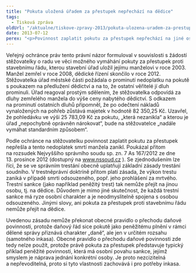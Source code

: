 ```yaml
---
title: "Pokuta uložená úřadem za přestupek nepřechází na dědice"
tags:
  - Tisková zpráva
oldUrl: "/aktualne/tiskove-zpravy-2013/pokuta-ulozena-uradem-za-prestupek-neprechazi-na-dedice"
date: 2013-07-12
perex: "<p>Povinnost zaplatit pokutu za přestupek nepřechází na jiné osoby – na dědice. Neuplatní se zde obecné pravidlo o přechodu daňové povinnosti zakotvené v zákoně o správě daní a poplatků. Pokuta za přestupek představuje jeden z příkladů peněžité povinnosti, která má osobní povahu. Je vázána na konkrétní osobu a proto je nezcizitelná a nepřevoditelná.</p>"
---
```


<!-- imported from the old website -->

<p>Veřejný ochránce práv tento právní názor formuloval v souvislosti s žádostí stěžovatelky o radu ve věci možného vymáhání pokuty za přestupek proti stavebnímu řádu, kterou stavební úřad uložil jejímu manželovi v roce 2003. Manžel zemřel v roce 2008, dědické řízení skončilo v roce 2012. Stěžovatelka úřad městské části požádala o prominutí nedoplatku na pokutě s poukazem na předlužení dědictví a na to, že ostatní věřitelé jí dluh prominuli. Úřad reagoval prostým sdělením, že stěžovatelka odpovídá za  dluhy zemřelého manžela do výše ceny nabytého dědictví. S odkazem na prominutí ostatních dluhů připomněl, že po odečtení nákladů vynaložených na pohřeb zůstává majetek v hodnotě 82 350,25 Kč. Uzavřel, že pohledávku ve výši 25 783,09 Kč za pokutu, „která nezanikla“ a kterou je úřad „nepochybně oprávněn nárokovat“, bude na stěžovatelce „nadále vymáhat standardním způsobem“.</p><p>Podle ochránce na stěžovatelku povinnost zaplatit pokutu za přestupek nepřešla a tento nedoplatek smrtí manžela zanikl. Poukázal přitom na rozsudek Nejvyššího správního soudu sp. zn. 7 As 167/2012 ze dne 13. prosince 2012 (dostupný na <a title="Otevření do nového okna" href="http://www.nssoud.cz/" target="_blank">www.nssoud.cz</a> <img alt="" src="https://www.ochrance.cz/typo3/ext/od_linkdesc/icons/external.gif" class="od_linkdesc_icon_external" />). Se zjednodušením lze říci, že se ve správním trestání obecně uplatňují základní zásady trestání soudního. V trestněprávní doktríně přitom platí zásada, že výkon trestu zaniká v případě smrti odsouzeného, popř. jeho prohlášení za mrtvého. Trestní sankce (jako například peněžitý trest) tak nemůže přejít na jinou osobu, tj. na dědice. Důvodem je mimo jiné skutečnost, že každá trestní sankce má ryze osobní charakter a je neodmyslitelně spojena s osobou odsouzeného. Jinými slovy, ani pokuta za přestupek proti stavebnímu řádu nemůže přejít na dědice.</p>Uvedenou zásadu nemůže překonat obecné pravidlo o přechodu daňové povinnosti, protože daňový řád sice pokutě jako peněžitému plnění v rámci dělené správy přiznává charakter „daně“, ale jen v určitém rozsahu (samotného inkasa). Obecné pravidlo o přechodu daňové povinnosti zde tedy nelze použít, protože právě pokuta za přestupek představuje typický příklad peněžité povinnosti, která má osobní povahu sankce, jejímž smyslem je náprava jednání konkrétní osoby. Je proto nezcizitelná a nepřevoditelná, proto si tyto vlastnosti zachovává i pro potřeby inkasa.
